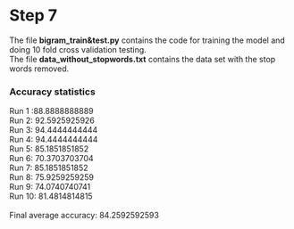 # Step 7
The file <b>bigram_train&test.py</b> contains the code for training the model and doing 10 fold cross validation testing.<br />
The file <b>data_without_stopwords.txt</b> contains the data set with the stop words removed.
<h3>Accuracy statistics</h3>
Run 1 :88.8888888889<br />
Run 2: 92.5925925926<br />
Run 3: 94.4444444444<br />
Run 4: 94.4444444444<br />
Run 5: 85.1851851852<br />
Run 6: 70.3703703704<br />
Run 7: 85.1851851852<br />
Run 8: 75.9259259259<br />
Run 9: 74.0740740741<br />
Run 10: 81.4814814815<br />
<br />
Final average accuracy: 84.2592592593<br />
